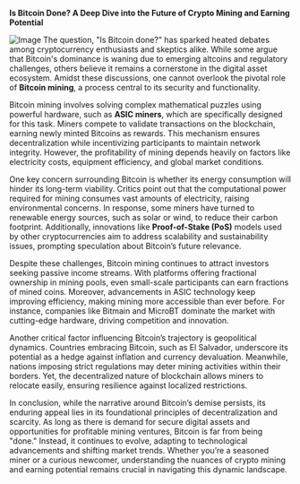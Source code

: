 **Is Bitcoin Done? A Deep Dive into the Future of Crypto Mining and Earning Potential**


![Image](https://github.com/user-attachments/assets/31692037-0104-4703-abd1-696b6a7dd41b)
The question, "Is Bitcoin done?" has sparked heated debates among cryptocurrency enthusiasts and skeptics alike. While some argue that Bitcoin's dominance is waning due to emerging altcoins and regulatory challenges, others believe it remains a cornerstone in the digital asset ecosystem. Amidst these discussions, one cannot overlook the pivotal role of **Bitcoin mining**, a process central to its security and functionality.

Bitcoin mining involves solving complex mathematical puzzles using powerful hardware, such as **ASIC miners**, which are specifically designed for this task. Miners compete to validate transactions on the blockchain, earning newly minted Bitcoins as rewards. This mechanism ensures decentralization while incentivizing participants to maintain network integrity. However, the profitability of mining depends heavily on factors like electricity costs, equipment efficiency, and global market conditions.

One key concern surrounding Bitcoin is whether its energy consumption will hinder its long-term viability. Critics point out that the computational power required for mining consumes vast amounts of electricity, raising environmental concerns. In response, some miners have turned to renewable energy sources, such as solar or wind, to reduce their carbon footprint. Additionally, innovations like **Proof-of-Stake (PoS)** models used by other cryptocurrencies aim to address scalability and sustainability issues, prompting speculation about Bitcoin’s future relevance.

Despite these challenges, Bitcoin mining continues to attract investors seeking passive income streams. With platforms offering fractional ownership in mining pools, even small-scale participants can earn fractions of mined coins. Moreover, advancements in ASIC technology keep improving efficiency, making mining more accessible than ever before. For instance, companies like Bitmain and MicroBT dominate the market with cutting-edge hardware, driving competition and innovation.

Another critical factor influencing Bitcoin’s trajectory is geopolitical dynamics. Countries embracing Bitcoin, such as El Salvador, underscore its potential as a hedge against inflation and currency devaluation. Meanwhile, nations imposing strict regulations may deter mining activities within their borders. Yet, the decentralized nature of blockchain allows miners to relocate easily, ensuring resilience against localized restrictions.

In conclusion, while the narrative around Bitcoin’s demise persists, its enduring appeal lies in its foundational principles of decentralization and scarcity. As long as there is demand for secure digital assets and opportunities for profitable mining ventures, Bitcoin is far from being "done." Instead, it continues to evolve, adapting to technological advancements and shifting market trends. Whether you’re a seasoned miner or a curious newcomer, understanding the nuances of crypto mining and earning potential remains crucial in navigating this dynamic landscape.
